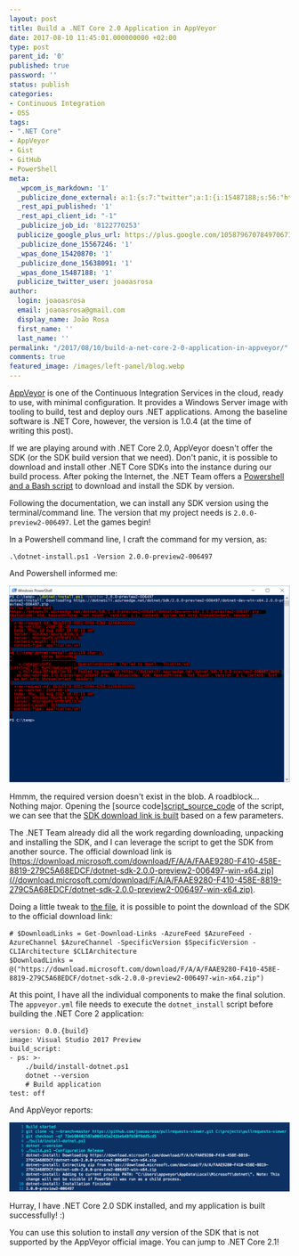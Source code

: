 ```yaml
---
layout: post
title: Build a .NET Core 2.0 Application in AppVeyor
date: 2017-08-10 11:45:01.000000000 +02:00
type: post
parent_id: '0'
published: true
password: ''
status: publish
categories:
- Continuous Integration
- OSS
tags:
- ".NET Core"
- AppVeyor
- Gist
- GitHub
- PowerShell
meta:
  _wpcom_is_markdown: '1'
  _publicize_done_external: a:1:{s:7:"twitter";a:1:{i:15487188;s:56:"https://twitter.com/joaoasrosa/status/895581765506662400";}}
  _rest_api_published: '1'
  _rest_api_client_id: "-1"
  _publicize_job_id: '8122770253'
  publicize_google_plus_url: https://plus.google.com/105879670784970671735/posts/g2HZDC5hkC4
  _publicize_done_15567246: '1'
  _wpas_done_15420870: '1'
  _publicize_done_15638091: '1'
  _wpas_done_15487188: '1'
  publicize_twitter_user: joaoasrosa
author:
  login: joaoasrosa
  email: joaoasrosa@gmail.com
  display_name: João Rosa
  first_name: ''
  last_name: ''
permalink: "/2017/08/10/build-a-net-core-2-0-application-in-appveyor/"
comments: true
featured_image: /images/left-panel/blog.webp
---
```

[AppVeyor](//www.appveyor.com/) is one of the Continuous Integration Services in the cloud, ready to use, with minimal configuration. It provides a Windows Server image with tooling to build, test and deploy ours .NET applications. Among the baseline software is .NET Core, however, the version is 1.0.4 (at the time of writing this post).

If we are playing around with .NET Core 2.0, AppVeyor doesn't offer the SDK (or the SDK build version that we need). Don't panic, it is possible to download and install other .NET Core SDKs into the instance during our build process. After poking the Internet, the .NET Team offers a [Powershell and a Bash script](//docs.microsoft.com/en-us/dotnet/core/tools/dotnet-install-script) to download and install the SDK by version.

Following the documentation, we can install any SDK version using the terminal/command line. The version that my project needs is `2.0.0-preview2-006497`. Let the games begin!

In a Powershell command line, I craft the command for my version, as:

    .\dotnet-install.ps1 -Version 2.0.0-preview2-006497

And Powershell informed me:

![Powershell dotnet_install.ps1 -Version 2.0.0-preview2-006497 command result](/images/assets/ps_dotnetinstall.png)

Hmmm, the required version doesn't exist in the blob. A roadblock... Nothing major. Opening the \[source code\][script\_source\_code](//github.com/dotnet/cli/blob/rel/1.0.0/scripts/obtain/dotnet-install.ps1) of the script, we can see that the [SDK download link is built](//github.com/dotnet/cli/blob/rel/1.0.0/scripts/obtain/dotnet-install.ps1#L396) based on a few parameters.

The .NET Team already did all the work regarding downloading, unpacking and installing the SDK, and I can leverage the script to get the SDK from another source. The official download link is [https://download.microsoft.com/download/F/A/A/FAAE9280-F410-458E-8819-279C5A68EDCF/dotnet-sdk-2.0.0-preview2-006497-win-x64.zip](//download.microsoft.com/download/F/A/A/FAAE9280-F410-458E-8819-279C5A68EDCF/dotnet-sdk-2.0.0-preview2-006497-win-x64.zip).

Doing a little tweak to [the file](//github.com/joaoasrosa/pullrequests-viewer/blob/master/build/install-dotnet.ps1#L396), it is possible to point the download of the SDK to the official download link:

    # $DownloadLinks = Get-Download-Links -AzureFeed $AzureFeed -AzureChannel $AzureChannel -SpecificVersion $SpecificVersion -CLIArchitecture $CLIArchitecture
    $DownloadLinks = @("https://download.microsoft.com/download/F/A/A/FAAE9280-F410-458E-8819-279C5A68EDCF/dotnet-sdk-2.0.0-preview2-006497-win-x64.zip")

At this point, I have all the individual components to make the final solution. The `appveyor.yml` file needs to execute the `dotnet_install` script before building the .NET Core 2 application:

    version: 0.0.{build}
    image: Visual Studio 2017 Preview
    build_script:
    - ps: >-
        ./build/install-dotnet.ps1
        dotnet --version
        # Build application
    test: off

And AppVeyor reports:

![AppVeyor installs the .NET Core 2.0 SDK](/images/assets/appveyor_build.png)

Hurray, I have .NET Core 2.0 SDK installed, and my application is built successfully! :)

You can use this solution to install _any_ version of the SDK that is not supported by the AppVeyor official image. You can jump to .NET Core 2.1!
